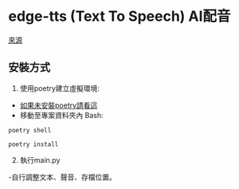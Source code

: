 # edge-tts (Text To Speech) AI配音

[來源](https://github.com/rany2/edge-tts)

## 安裝方式

1. 使用poetry建立虛擬環境:

- [如果未安裝poetry請看這](https://github.com/ZzKaiJun/learn_poetry)
- 移動至專案資料夾內 Bash:
```
poetry shell
```
```
poetry install
```

2. 執行main.py

-自行調整文本、聲音、存檔位置。